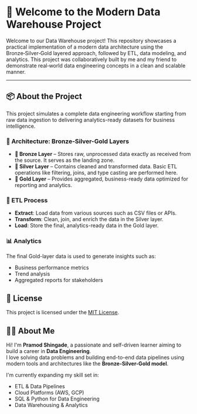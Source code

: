 # 🚀 Welcome to the Modern Data Warehouse Project

Welcome to our Data Warehouse project!
This repository showcases a practical implementation of a modern data architecture using the Bronze‑Silver‑Gold layered approach, followed by ETL, data modeling, and analytics. This project was collaboratively built by me and my friend to demonstrate real‑world data engineering concepts in a clean and scalable manner.

---

## 📦 About the Project

This project simulates a complete data engineering workflow starting from raw data ingestion to delivering analytics-ready datasets for business intelligence.

### 🧱 Architecture: Bronze-Silver-Gold Layers

- **🥉 Bronze Layer** – Stores raw, unprocessed data exactly as received from the source. It serves as the landing zone.
- **🥈 Silver Layer** – Contains cleaned and transformed data. Basic ETL operations like filtering, joins, and type casting are performed here.
- **🥇 Gold Layer** – Provides aggregated, business-ready data optimized for reporting and analytics.

### 🔄 ETL Process

- **Extract**: Load data from various sources such as CSV files or APIs.
- **Transform**: Clean, join, and enrich the data in the Silver layer.
- **Load**: Store the final, analytics-ready data in the Gold layer.

### 📊 Analytics

The final Gold-layer data is used to generate insights such as:
- Business performance metrics
- Trend analysis
- Aggregated reports for stakeholders

## 📜 License

This project is licensed under the [MIT License](https://github.com/Pramod20804/sql-warehouse-project/commit/4b82b6b33538ed1e744193ff4e813ae8f9731c55#diff-c693279643b8cd5d248172d9c22cb7cf4ed163a3c98c8a3f69c2717edd3eacb7).


## 👨‍💻 About Me

Hi! I'm **Pramod Shingade**, a passionate and self-driven learner aiming to build a career in **Data Engineering**.  
I love solving data problems and building end-to-end data pipelines using modern tools and architectures like the **Bronze-Silver-Gold model**.

I'm currently expanding my skill set in:
- ETL & Data Pipelines
- Cloud Platforms (AWS, GCP)
- SQL & Python for Data Engineering
- Data Warehousing & Analytics

